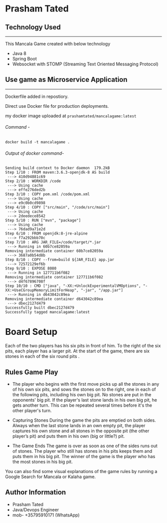 # Prasham Tated 


## Technology Used
----------------

This Mancala Game created with below technology
- Java 8
- Spring Boot
- Websocket with STOMP (Streaming Text Oriented Messaging Protocol)

## Use game as Microservice Application
-------------------------------------

Dockerfile added in repostiory. 

Direct use Docker file for production deployments. 

my docker image uploaded at `prashamtated/mancalagame:latest `

###### Command - 

```
docker build -t mancalagame .
```

###### Output of docker command- 
```
Sending build context to Docker daemon  179.2kB
Step 1/10 : FROM maven:3.6.3-openjdk-8 AS build
 ---> 410d94881c69
Step 2/10 : WORKDIR /code
 ---> Using cache
 ---> effe276ded2b
Step 3/10 : COPY pom.xml /code/pom.xml
 ---> Using cache
 ---> e9c0b0cd9898
Step 4/10 : COPY ["src/main", "/code/src/main"]
 ---> Using cache
 ---> 2deedece8542
Step 5/10 : RUN ["mvn", "package"]
 ---> Using cache
 ---> 76dad9a71e2d
Step 6/10 : FROM openjdk:8-jre-alpine
 ---> f7a292bbb70c
Step 7/10 : ARG JAR_FILE=/code/target/*.jar
 ---> Running in 60b7ce82059a
Removing intermediate container 60b7ce82059a
 ---> 3687a0b54d8b
Step 8/10 : COPY --from=build ${JAR_FILE} app.jar
 ---> 72572129ef6b
Step 9/10 : EXPOSE 8080
 ---> Running in 127711b6f082
Removing intermediate container 127711b6f082
 ---> d4f67896708f
Step 10/10 : CMD ["java", "-XX:+UnlockExperimentalVMOptions", "-XX:+UseCGroupMemoryLimitForHeap", "-jar", "/app.jar"]
 ---> Running in d643042c89ea
Removing intermediate container d643042c89ea
 ---> dbec2127d479
Successfully built dbec2127d479
Successfully tagged mancalagame:latest

```


# Board Setup 

Each of the two players has his six pits in front of him. To the right of the six pits, each player has a larger pit. At the start of the game, there are six stones in each of the six round pits . 
 
## Rules Game Play

- The player who begins with the first move picks up all the stones in any of his own six pits, and sows the stones on to the right, one in each of the following pits, including his own big pit. No stones are put in the opponents' big pit. If the player's last stone lands in his own big pit, he gets another turn. This can be repeated several times before it's the other player's turn. 
 
- Capturing Stones During the game the pits are emptied on both sides. Always when the last stone lands in an own empty pit, the player captures his own stone and all stones in the opposite pit (the other player’s pit) and puts them in his own (big or little?) pit. 
 
- The Game Ends The game is over as soon as one of the sides runs out of stones. The player who still has stones in his pits keeps them and puts them in his big pit. The winner of the game is the player who has the most stones in his big pit. 
 
You can also find some visual explanations of the game rules by running a Google Search for Mancala or Kalaha game.  


Author Information
------------------
- Prasham Tated
- Java/Devops Engineer
- mob- +35795910171 (WhatsApp)
 
